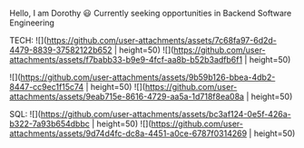 Hello, I am Dorothy 😃
Currently seeking opportunities in Backend Software Engineering

TECH:
![](https://github.com/user-attachments/assets/7c68fa97-6d2d-4479-8839-37582122b652 | height=50) ![](https://github.com/user-attachments/assets/f7babb33-b9e9-4fcf-aa8b-b52b3adfb6f1 | height=50)

![](https://github.com/user-attachments/assets/9b59b126-bbea-4db2-8447-cc9ec1f15c74 | height=50) ![](https://github.com/user-attachments/assets/9eab715e-8616-4729-aa5a-1d718f8ea08a | height=50)

SQL:
![](https://github.com/user-attachments/assets/bc3af124-0e5f-426a-b322-7a93b654dbbc | height=50) ![](https://github.com/user-attachments/assets/9d74d4fc-dc8a-4451-a0ce-6787f0314269 | height=50)




